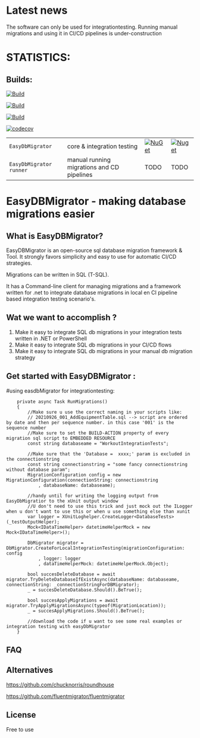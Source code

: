 # Latest news 
The software can only be used for integrationtesting. Running manual migrations and using it in CI/CD pipelines is under-construction

# STATISTICS:

## Builds:
[![Build](https://github.com/Retrodad0001/EasyDbMigrator/actions/workflows/CI.yml/badge.svg)](https://github.com/Retrodad0001/EasyDbMigrator/actions/workflows/CI.yml)

[![Build](https://github.com/Retrodad0001/EasyDbMigrator/actions/workflows/Deploy.yml/badge.svg)](https://github.com/Retrodad0001/EasyDbMigrator/actions/workflows/Deploy.yml)

[![Build](https://github.com/Retrodad0001/EasyDbMigrator/actions/workflows/codeql-analysis.yml/badge.svg)](https://github.com/Retrodad0001/EasyDbMigrator/actions/workflows/codeql-analysis.yml)

[![codecov](https://codecov.io/gh/Retrodad0001/easydbmigrator/branch/master/graph/badge.svg?token=JWYWLP98IW)](https://codecov.io/gh/Retrodad0001/easydbmigrator)

|         |       |       |        |
| ------- | ----- | ----- | -----  |
| `EasyDbMigrator` | core & integration testing |[![NuGet](https://img.shields.io/nuget/v/Retrodad.EasyDbMigrator.svg)](https://www.nuget.org/packages/Retrodad.EasyDbMigrator/) | [![Nuget](https://img.shields.io/nuget/dt/Retrodad.EasyDbMigrator.svg)](https://www.nuget.org/packages/Retrodad.EasyDbMigrator/) |
| `EasyDbMigrator runner` | manual running migrations and CD pipelines  | TODO | TODO |



# EasyDBMigrator - making database migrations easier

## What is EasyDBMigrator?

EasyDBMigrator is an open-source sql database migration framework & Tool. It strongly favors simplicity and easy to use for automatic CI/CD strategies. 

Migrations can be written in SQL (T-SQL). 

It has a Command-line client for managing migrations and a framework written for .net to integrate database migrations in local en CI pipeline based integration testing scenario's.
    
## Wat we want to accomplish ?

1. Make it easy to integrate SQL db migrations in your integration tests written in .NET or PowerShell
2. Make it easy to integrate SQL db migrations in your CI/CD flows
3. Make it easy to integrate SQL db migrations in your manual db migration strategy

## Get started with EasyDBMigrator :

#using easdbMigrator for integrationtesting:

        private async Task RunMigrations()
        {
            //Make sure u use the correct naming in your scripts like:
            // 20210926_001_AddEquipmentTable.sql --> script are ordered by date and then per sequence number. in this case '001' is the sequence number
            //Make sure to set the BUILD-ACTION property of every migration sql script to EMBEDDED RESOURCE
            const string databaseame = "WorkoutIntegrationTests";
            
            //Make sure that the 'Database =  xxxx;' param is excluded in the connectionstring 
            const string connectionstring = "some fancy connectionstring without database param";
            MigrationConfiguration config = new MigrationConfiguration(connectionString: connectionstring
                , databaseName: databaseame);

            //handy until for writing the logging output from EasyDbMigratior to the xUnit output window
            //U don't need to use this trick and just mock out the ILogger when u don't want to use this or when u use something else than xunit
            var logger = XUnitLoghelper.CreateLogger<DatabaseTests>(_testOutputHelper);
            Mock<IDataTimeHelper> datetimeHelperMock = new Mock<IDataTimeHelper>();

            DbMigrator migrator = DbMigrator.CreateForLocalIntegrationTesting(migrationConfiguration: config
                , logger: logger
                , dataTimeHelperMock: datetimeHelperMock.Object);

            bool succesDeleteDatabase = await migrator.TryDeleteDatabaseIfExistAsync(databaseName: databaseame, connectionString: _connectionStringForDBMigrator);
            _ = succesDeleteDatabase.Should().BeTrue();
            
            bool succesApplyMigrations = await migrator.TryApplyMigrationsAsync(typeof(MigrationLocation));
            _ = succesApplyMigrations.Should().BeTrue();

            //download the code if u want to see some real examples or integration testing with easyDbMigrator
        }

## FAQ


## Alternatives
https://github.com/chucknorris/roundhouse

https://github.com/fluentmigrator/fluentmigrator

## License
Free to use
